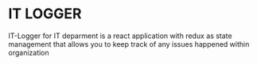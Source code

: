# IT LOGGER

IT-Logger for IT deparment is a react application with redux as state management that allows you to keep track of any issues happened within organization
